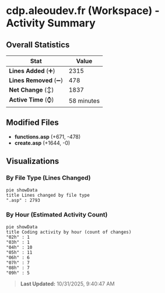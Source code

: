 # cdp.aleoudev.fr (Workspace) - Activity Summary 

## Overall Statistics

| Stat                   | Value                                                             |
| ---------------------- | ----------------------------------------------------------------- |
| **Lines Added** (➕)   | 2315                                          |
| **Lines Removed** (➖) | 478                                        |
| **Net Change** (↕)    | 1837                |
| **Active Time** (⌚)   | 58 minutes |


## Modified Files
- **functions.asp** (+671, -478)
- **create.asp** (+1644, -0)

## Visualizations

### By File Type (Lines Changed)

```mermaid
pie showData
title Lines changed by file type
".asp" : 2793
```

### By Hour (Estimated Activity Count)

```mermaid
pie showData
title Coding activity by hour (count of changes)
"02h" : 1
"03h" : 1
"04h" : 10
"05h" : 11
"06h" : 6
"07h" : 7
"08h" : 7
"09h" : 5
```


> **Last Updated:** 10/31/2025, 9:40:47 AM